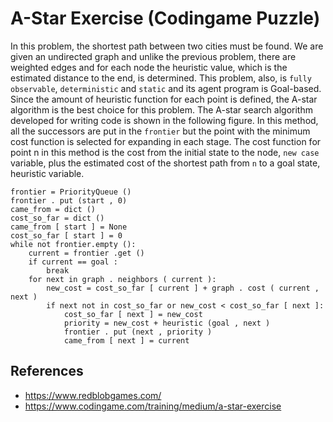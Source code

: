 # A-Star Exercise (Codingame Puzzle)

In this problem, the shortest path between two cities must be found. We are given an undirected graph and unlike the previous problem, there are weighted edges and for each node the heuristic value, which is the estimated distance to the end, is determined. This problem, also, is `fully observable`, `deterministic` and `static` and its agent program is Goal-based. Since the amount of heuristic function for each point is defined, the A-star algorithm is the best choice for this problem. The A-star search algorithm developed for writing code is shown in the following figure. In this method, all the successors are put in the `frontier` but the point with the minimum cost function is selected for expanding in each stage. The cost function for point n in this method is the cost from the initial state to the node, `new case` variable, plus the estimated cost of the shortest path from `n` to a goal state, heuristic variable.

```batch
frontier = PriorityQueue ()
frontier . put (start , 0)
came_from = dict ()
cost_so_far = dict ()
came_from [ start ] = None
cost_so_far [ start ] = 0
while not frontier.empty ():
    current = frontier .get ()
    if current == goal :
        break
    for next in graph . neighbors ( current ):
        new_cost = cost_so_far [ current ] + graph . cost ( current , next )
        if next not in cost_so_far or new_cost < cost_so_far [ next ]:
            cost_so_far [ next ] = new_cost
            priority = new_cost + heuristic (goal , next )
            frontier . put (next , priority )
            came_from [ next ] = current

```

## References

- https://www.redblobgames.com/
- https://www.codingame.com/training/medium/a-star-exercise
